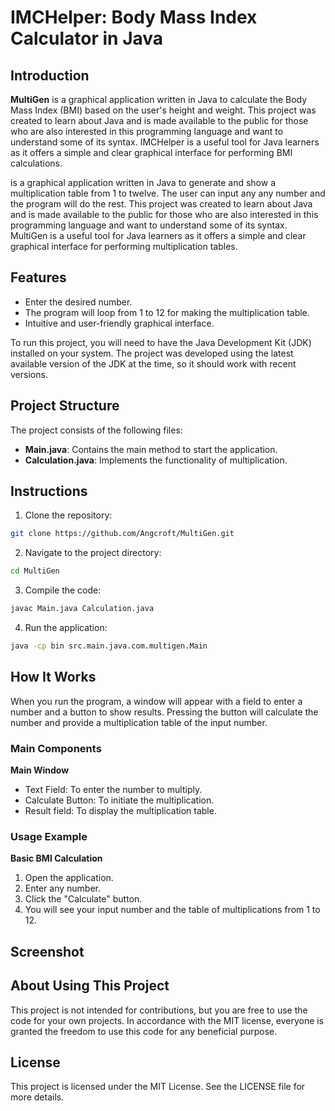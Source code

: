 # IMCHelper: Body Mass Index Calculator in Java

## Introduction

**MultiGen** is a graphical application written in Java to calculate the Body Mass Index (BMI) based on the user's height and weight. This project was created to learn about Java and is made available to the public for those who are also interested in this programming language and want to understand some of its syntax. IMCHelper is a useful tool for Java learners as it offers a simple and clear graphical interface for performing BMI calculations.

is a graphical application written in Java to generate and show a multiplication table from 1 to twelve. The user can input any any number and the program will do the rest. This project was created to learn about Java and is made available to the public for those who are also interested in this programming language and want to understand some of its syntax. MultiGen is a useful tool for Java learners as it offers a simple and clear graphical interface for performing multiplication tables.

## Features

* Enter the desired number.
* The program will loop from 1 to 12 for making the multiplication table.
* Intuitive and user-friendly graphical interface.

To run this project, you will need to have the Java Development Kit (JDK) installed on your system. The project was developed using the latest available version of the JDK at the time, so it should work with recent versions.

## Project Structure

The project consists of the following files:

* **Main.java**: Contains the main method to start the application.
* **Calculation.java**: Implements the functionality of multiplication.

## Instructions

1. Clone the repository:

```sh
git clone https://github.com/Angcroft/MultiGen.git
```

2. Navigate to the project directory:
```sh
cd MultiGen
```

3. Compile the code:
```sh
javac Main.java Calculation.java
```

4. Run the application:
```sh
java -cp bin src.main.java.com.multigen.Main
```

## How It Works

When you run the program, a window will appear with a field to enter a number and a button to show results. Pressing the button will calculate the number and provide a multiplication table of the input number.

### Main Components

**Main Window**

* Text Field: To enter the number to multiply.
* Calculate Button: To initiate the multiplication.
* Result field: To display the multiplication table.

### Usage Example

**Basic BMI Calculation**

1. Open the application.
2. Enter any number.
3. Click the "Calculate" button.
4. You will see your input number and the table of multiplications from 1 to 12.

## Screenshot

## About Using This Project

This project is not intended for contributions, but you are free to use the code for your own projects. In accordance with the MIT license, everyone is granted the freedom to use this code for any beneficial purpose.

## License

This project is licensed under the MIT License. See the LICENSE file for more details.